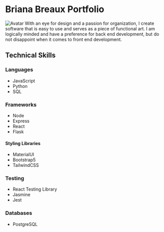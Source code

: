 # Briana Breaux Portfolio

![Avatar](https://github.com/makeitbreaux/makeitbreaux.github.io/src/Assets/Avatar.png)
With an eye for design and a passion for organization, I create software that is easy to use and serves as a piece of functional art. I am logically minded and have a preference for back end development, but do not disappoint when it comes to front end development.

## Technical Skills

### Languages

-   JavaScript
-   Python
-   SQL

### Frameworks

-   Node
-   Express
-   React
-   Flask

#### Styling Libraries

-   MaterialUI
-   Bootstrap5
-   TailwindCSS

### Testing

-   React Testing Library
-   Jasmine
-   Jest

### Databases

-   PostgreSQL
